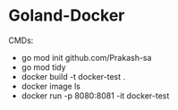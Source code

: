# Goland-Docker

CMDs:

- go mod init github.com/Prakash-sa
- go mod tidy
- docker build -t docker-test .
- docker image ls
- docker run -p 8080:8081 -it docker-test
